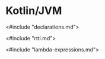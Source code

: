 # Kotlin/JVM

<#include "declarations.md">

<#include "rtti.md">

<#include "lambda-expressions.md">
